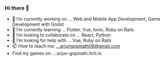 ### Hi there 👋

- 🔭 I’m currently working on ... Web and Mobile App Development, Game Development with Godot
- 🌱 I’m currently learning ... Flutter, Vue, Ionic, Ruby on Rails
- 👯 I’m looking to collaborate on ... React, Python
- 🤔 I’m looking for help with ... Vue, Ruby on Rails
- 📫 How to reach me: ...arjungopinath06@gmail.com
- Find my games on: ...arjun-gopinath.itch.io
